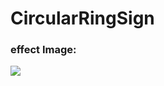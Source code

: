 # CircularRingSign

### effect Image:

<img src ="https://github.com/lilinxiong/CircularRingSign/blob/master/image.gif">